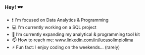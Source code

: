 ### Hey! 🕶️
- ❗ I'm focused on Data Analytics & Programming
- 💻 I'm currently working on a SQL project
- 🌱 I’m currently expanding my analytical & programming tool kit
- 📫 How to reach me: www.linkedin.com/in/lucasolimpiolima
- ⚡ Fun fact: I enjoy coding on the weekends... (rarely)

<!--
**l1malucass/l1malucass** is a ✨ _special_ ✨ repository because its `README.md` (this file) appears on your GitHub profile.

Here are some ideas to get you started:

- 🔭 I’m currently working on ...
- 🌱 I’m currently learning ...
- 👯 I’m looking to collaborate on ...
- 🤔 I’m looking for help with ...
- 💬 Ask me about ...
- 📫 How to reach me: ...
- 😄 Pronouns: ...
- ⚡ Fun fact: ...
-->
